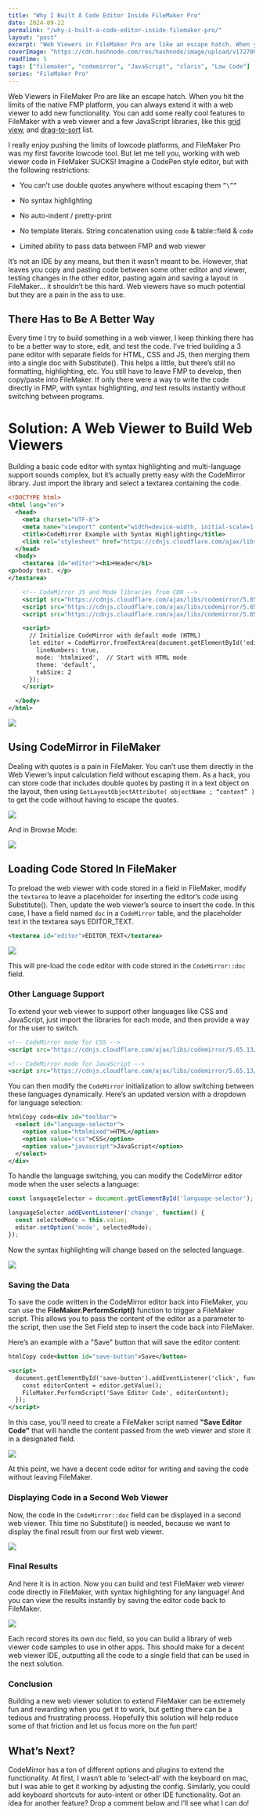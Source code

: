 ```yaml
---
title: "Why I Built A Code Editor Inside FileMaker Pro"
date: 2024-09-22
permalink: "/why-i-built-a-code-editor-inside-filemaker-pro/"
layout: "post"
excerpt: "Web Viewers in FileMaker Pro are like an escape hatch. When you hit the limits of the native FMP platform, you can always extend it with a web viewer to add new functionality. You can add some really cool features to FileMaker with a web viewer and a..."
coverImage: "https://cdn.hashnode.com/res/hashnode/image/upload/v1727007212211/765cd7de-93e5-45c0-8cab-ee23c220cef4.png"
readTime: 5
tags: ["filemaker", "codemirror", "JavaScript", "claris", "Low Code"]
series: "FileMaker Pro"
---
```


Web Viewers in FileMaker Pro are like an escape hatch. When you hit the limits of the native FMP platform, you can always extend it with a web viewer to add new functionality. You can add some really cool features to FileMaker with a web viewer and a few JavaScript libraries, like this [grid view](https://github.com/GreenFluxLLC/FileMaker-Experiments/tree/main/CSS%20Grid), and [drag-to-sort](https://github.com/GreenFluxLLC/FileMaker-Experiments/tree/main/SortableFMP) list.

I really enjoy pushing the limits of lowcode platforms, and FileMaker Pro was my first favorite lowcode tool. But let me tell you, working with web viewer code in FileMaker SUCKS! Imagine a CodePen style editor, but with the following restrictions:

* You can’t use double quotes anywhere without escaping them `”\””`
    
* No syntax highlighting
    
* No auto-indent / pretty-print
    
* No template literals. String concatenation using `code` & table::field & `code`
    
* Limited ability to pass data between FMP and web viewer

It’s not an IDE by any means, but then it wasn’t meant to be. However, that leaves you copy and pasting code between some other editor and viewer, testing changes in the other editor, pasting again and saving a layout in FileMaker… it shouldn’t be this hard. Web viewers have so much potential but they are a pain in the ass to use.

## There Has to Be A Better Way

Every time I try to build something in a web viewer, I keep thinking there has to be a better way to store, edit, and test the code. I’ve tried building a 3 pane editor with separate fields for HTML, CSS and JS, then merging them into a single doc with Substitute(). This helps a little, but there’s still no formatting, highlighting, etc. You still have to leave FMP to develop, then copy/paste into FileMaker. If only there were a way to write the code directly in FMP, with syntax highlighting, *and* test results instantly without switching between programs.

# Solution: A Web Viewer to Build Web Viewers

Building a basic code editor with syntax highlighting and multi-language support sounds complex, but it’s actually pretty easy with the CodeMirror library. Just import the library and select a textarea containing the code.

```xml
<!DOCTYPE html>
<html lang="en">
  <head>
    <meta charset="UTF-8">
    <meta name="viewport" content="width=device-width, initial-scale=1.0">
    <title>CodeMirror Example with Syntax Highlighting</title>
    <link rel="stylesheet" href="https://cdnjs.cloudflare.com/ajax/libs/codemirror/5.65.13/codemirror.min.css">
  </head>
  <body>
    <textarea id="editor"><h1>Header</h1>
<p>body text. </p>
</textarea>

    <!-- CodeMirror JS and Mode libraries from CDN -->
    <script src="https://cdnjs.cloudflare.com/ajax/libs/codemirror/5.65.13/codemirror.min.js"></script>
    <script src="https://cdnjs.cloudflare.com/ajax/libs/codemirror/5.65.13/mode/xml/xml.min.js"></script>
    <script src="https://cdnjs.cloudflare.com/ajax/libs/codemirror/5.65.13/mode/htmlmixed/htmlmixed.min.js"></script>

    <script>
      // Initialize CodeMirror with default mode (HTML)
      let editor = CodeMirror.fromTextArea(document.getElementById('editor'), {
        lineNumbers: true,
        mode: 'htmlmixed',  // Start with HTML mode
        theme: 'default',
        tabSize: 2
      });
    </script>

  </body>
</html>
```

![](https://cdn.hashnode.com/res/hashnode/image/upload/v1726964622333/3011f3c9-6b20-455c-ace2-f1fdb46c6221.png)

## Using CodeMirror in FileMaker

Dealing with quotes is a pain in FileMaker. You can’t use them directly in the Web Viewer’s input calculation field without escaping them. As a hack, you can store code that includes double quotes by pasting it in a text object on the layout, then using `GetLayoutObjectAttribute( objectName ; “content” )` to get the code without having to escape the quotes.

![](https://cdn.hashnode.com/res/hashnode/image/upload/v1727003798424/ffa0c0c0-6bf2-46be-a142-1108125dfe9b.png)

And in Browse Mode:

![](https://cdn.hashnode.com/res/hashnode/image/upload/v1727003905355/08e1327e-4114-4103-abe1-38d0e1ce377c.png)

## Loading Code Stored In FileMaker

To preload the web viewer with code stored in a field in FileMaker, modify the `textarea` to leave a placeholder for inserting the editor’s code using Substitute(). Then, update the web viewer’s source to insert the code. In this case, I have a field named `doc` in a `CodeMirror` table, and the placeholder text in the textarea says EDITOR\_TEXT.

```xml
<textarea id="editor">EDITOR_TEXT</textarea>
```

![](https://cdn.hashnode.com/res/hashnode/image/upload/v1727004103202/a64ddbb3-2e5b-4c9c-8b38-4bf3ba773745.png)

This will pre-load the code editor with code stored in the `CodeMirror::doc` field.

### Other Language Support

To extend your web viewer to support other languages like CSS and JavaScript, just import the libraries for each mode, and then provide a way for the user to switch.

```xml
<!-- CodeMirror mode for CSS -->
<script src="https://cdnjs.cloudflare.com/ajax/libs/codemirror/5.65.13/mode/css/css.min.js"></script>

<!-- CodeMirror mode for JavaScript -->
<script src="https://cdnjs.cloudflare.com/ajax/libs/codemirror/5.65.13/mode/javascript/javascript.min.js"></script>
```

You can then modify the `CodeMirror` initialization to allow switching between these languages dynamically. Here’s an updated version with a dropdown for language selection:

```xml
htmlCopy code<div id="toolbar">
  <select id="language-selector">
    <option value="htmlmixed">HTML</option>
    <option value="css">CSS</option>
    <option value="javascript">JavaScript</option>
  </select>
</div>
```

To handle the language switching, you can modify the CodeMirror editor mode when the user selects a language:

```javascript
const languageSelector = document.getElementById('language-selector');

languageSelector.addEventListener('change', function() {
  const selectedMode = this.value;
  editor.setOption('mode', selectedMode);
});
```

Now the syntax highlighting will change based on the selected language.

![](https://cdn.hashnode.com/res/hashnode/image/upload/v1727004669686/71061d79-7dfb-4ed8-8b65-a619f1214e85.gif)

### Saving the Data

To save the code written in the CodeMirror editor back into FileMaker, you can use the **FileMaker.PerformScript()** function to trigger a FileMaker script. This allows you to pass the content of the editor as a parameter to the script, then use the Set Field step to insert the code back into FileMaker.

Here’s an example with a "Save" button that will save the editor content:

```xml
htmlCopy code<button id="save-button">Save</button>

<script>
  document.getElementById('save-button').addEventListener('click', function() {
    const editorContent = editor.getValue();
    FileMaker.PerformScript('Save Editor Code', editorContent);
  });
</script>
```

In this case, you’ll need to create a FileMaker script named **"Save Editor Code"** that will handle the content passed from the web viewer and store it in a designated field.

![](https://cdn.hashnode.com/res/hashnode/image/upload/v1727004769421/d5a0fe4a-ea4d-4e6e-abd2-6331968693c9.png)

At this point, we have a decent code editor for writing and saving the code without leaving FileMaker.

### Displaying Code in a Second Web Viewer

Now, the code in the `CodeMirror::doc` field can be displayed in a second web viewer. This time no Substitute() is needed, because we want to display the final result from our first web viewer.

![](https://cdn.hashnode.com/res/hashnode/image/upload/v1727005069966/2106bd96-9c69-4450-a159-724014205fc3.gif)

### Final Results

And here it is in action. Now you can build and test FileMaker web viewer code directly in FileMaker, with syntax highlighting for any language! And you can view the results instantly by saving the editor code back to FileMaker.

![](https://cdn.hashnode.com/res/hashnode/image/upload/v1727006283945/e02bea33-112a-438d-b2cf-14a3565d85ee.gif)

Each record stores its own `doc` field, so you can build a library of web viewer code samples to use in other apps. This should make for a decent web viewer IDE, outputting all the code to a single field that can be used in the next solution.

### Conclusion

Building a new web viewer solution to extend FileMaker can be extremely fun and rewarding when you get it to work, but getting there can be a tedious and frustrating process. Hopefully this solution will help reduce some of that friction and let us focus more on the fun part!

## What’s Next?

CodeMirror has a ton of different options and plugins to extend the functionality. At first, I wasn’t able to ‘select-all’ with the keyboard on mac, but I was able to get it working by adjusting the config. Similarly, you could add keyboard shortcuts for auto-intent or other IDE functionality. Got an idea for another feature? Drop a comment below and I’ll see what I can do!